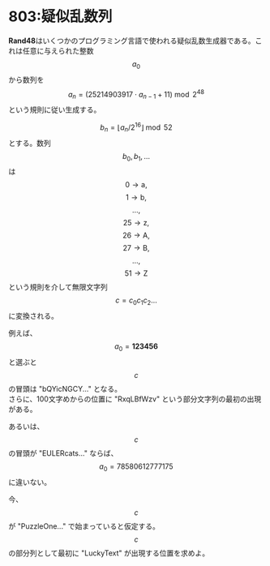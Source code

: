 # 803:疑似乱数列

**Rand48**はいくつかのプログラミング言語で使われる疑似乱数生成器である。これは任意に与えられた整数$$a_0$$から数列を $$a_n = ( 25214903917 \cdot a_{n-1} + 11 ) \bmod 2^{48}$$という規則に従い生成する。

$$b_n = \lfloor a_n / 2^{16} \rfloor \bmod 52$$とする。数列 $$b_0, b_1, \dots$$ は$$0 \to \textrm{a},$$$$1 \to \textrm{b},$$$$\dots,$$$$25 \to \textrm{z},$$$$26 \to \textrm{A},$$$$27 \to \textrm{B},$$$$\dots,$$$$51 \to \textrm{Z}$$という規則を介して​無限文字列 $$c=c_0c_1c_2\dots$$ に変換される。

例えば、$$a_0 = \textbf{123456}$$と選ぶと $$c$$ の冒頭は "bQYicNGCY..." となる。\
さらに、100文字めからの位置に "RxqLBfWzv" という部分文字列の最初の出現がある。

あるいは、$$c$$ の冒頭が "EULERcats..." ならば、$$a_0 = 78580612777175$$ に違いない。

今、$$c$$ が "PuzzleOne..." で始まっていると仮定する。\
$$c$$ の部分列として最初に "LuckyText" が出現する位置を求めよ。
